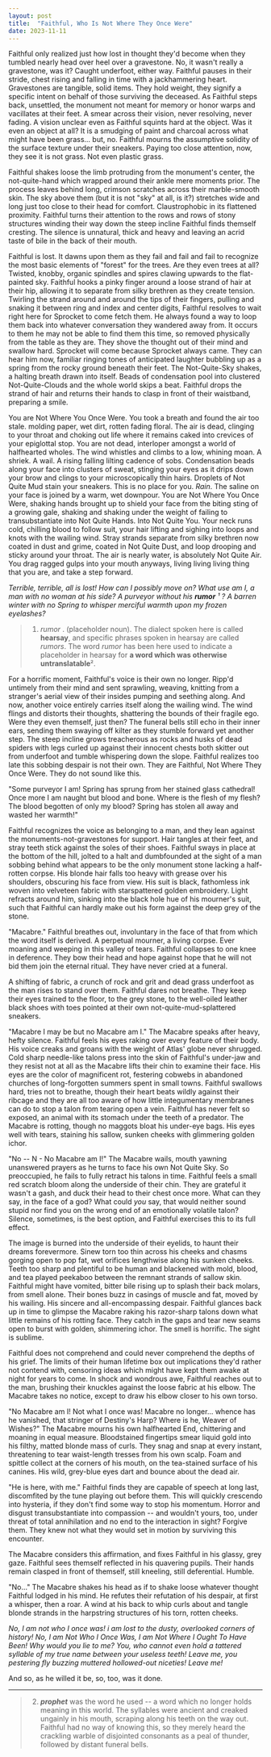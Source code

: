 ```yaml
---
layout: post
title:  "Faithful, Who Is Not Where They Once Were"
date: 2023-11-11
---
```

Faithful only realized just how lost in thought they'd become when they tumbled nearly head over heel over a gravestone. No, it wasn't really a gravestone, was it? Caught underfoot, either way. Faithful pauses in their stride, chest rising and falling in time with a jackhammering heart. Gravestones are tangible, solid items. They hold weight, they signify a specific intent on behalf of those surviving the deceased. As Faithful steps back, unsettled, the monument not meant for memory or honor warps and vacillates at their feet. A smear across their vision, never resolving, never fading. A vision unclear even as Faithful squints hard at the object. Was it even an object at all? It is a smudging of paint and charcoal across what might have been grass... but, no. Faithful mourns the assumptive solidity of the surface texture under their sneakers. Paying too close attention, now, they see it is not grass. Not even plastic grass.

Faithful shakes loose the limb protruding from the monument's center, the not-quite-hand which wrapped around their ankle mere moments prior. The process leaves behind long, crimson scratches across their marble-smooth skin. The sky above them (but it is not "sky" at all, is it?) stretches wide and long just too close to their head for comfort. Claustrophobic in its flattened proximity. Faithful turns their attention to the rows and rows of stony structures winding their way down the steep incline Faithful finds themself cresting. The silence is unnatural, thick and heavy and leaving an acrid taste of bile in the back of their mouth. 

Faithful is lost. It dawns upon them as they fail and fail and fail to recognize the most basic elements of "forest" for the trees. Are they even trees at all? Twisted, knobby, organic spindles and spires clawing upwards to the flat-painted sky. Faithful hooks a pinky finger around a loose strand of hair at their hip, allowing it to separate from silky brethren as they create tension. Twirling the strand around and around the tips of their fingers, pulling and snaking it between ring and index and center digits, Faithful resolves to wait right here for Sprocket to come fetch them. He always found a way to loop them back into whatever conversation they wandered away from. It occurs to them he may not be able to find them this time, so removed physically from the table as they are. They shove the thought out of their mind and swallow hard. Sprocket will come because Sprocket always came. They can hear him now, familiar ringing tones of anticipated laughter bubbling up as a spring from the rocky ground beneath their feet. The Not-Quite-Sky shakes, a halting breath drawn into itself. Beads of condensation pool into clustered Not-Quite-Clouds and the whole world skips a beat. Faithful drops the strand of hair and returns their hands to clasp in front of their waistband, preparing a smile.

You are Not Where You Once Were. You took a breath and found the air too stale. molding paper, wet dirt, rotten fading floral. The air is dead, clinging to your throat and choking out life where it remains caked into crevices of your epiglottal stop. You are not dead, interloper amongst a world of halfhearted wholes. The wind whistles and climbs to a low, whining moan. A shriek. A wail. A rising falling lilting cadence of sobs. Condensation beads along your face into clusters of sweat, stinging your eyes as it drips down your brow and clings to your microscopically thin hairs. Droplets of Not Quite Mud stain your sneakers. This is no place for you. *Rain*. The saline on your face is joined by a warm, wet downpour. You are Not Where You Once Were, shaking hands brought up to shield your face from the biting sting of a growing gale, shaking and shaking under the weight of failing to transubstantiate into Not Quite Hands. Into Not Quite You. Your neck runs cold, chilling blood to follow suit, your hair lifting and sighing into loops and knots with the wailing wind. Stray strands separate from silky brethren now coated in dust and grime, coated in Not Quite Dust, and loop drooping and sticky around your throat. The air is nearly water, is absolutely Not Quite Air. You drag ragged gulps into your mouth anyways, living living living thing that you are, and take a step forward.

*Terrible, terrible, all is lost! How can I possibly move on? What use am I, a man with no woman at his side? A purveyor without his **rumor** ¹ ? A barren winter with no Spring to whisper merciful warmth upon my frozen eyelashes?*
>  1. *rumor* . (placeholder noun). The dialect spoken here is called **hearsay**, and specific phrases spoken in hearsay are  called *rumors*.  The word *rumor* has been here used to indicate a placeholder in hearsay for **a word which was otherwise untranslatable**².

For a horrific moment, Faithful's voice is their own no longer. Ripp'd untimely from their mind and sent sprawling, weaving, knitting from a stranger's aerial view of their insides pumping and seething along. And now, another voice entirely carries itself along the wailing wind. The wind flings and distorts their thoughts, shattering the bounds of their fragile ego. Were they even themself, just then? The funeral bells still echo in their inner ears, sending them swaying off kilter as they stumble forward yet another step. The steep incline grows treacherous as rocks and husks of dead spiders with legs curled up against their innocent chests both skitter out from underfoot and tumble whispering down the slope. Faithful realizes too late this sobbing despair is not their own. They are Faithful, Not Where They Once Were. They do not sound like this.

"Some purveyor I am! Spring has sprung from her stained glass cathedral! Once more I am naught but blood and bone. Where is the flesh of my flesh? The blood begotten of only my blood? Spring has stolen all away and wasted her warmth!"

Faithful recognizes the voice as belonging to a man, and they lean against the monuments-not-gravestones for support. Hair tangles at their feet, and stray teeth stick against the soles of their shoes. Faithful sways in place at the bottom of the hill, jolted to a halt and dumbfounded at the sight of a man sobbing behind what appears to be the only monument stone lacking a half-rotten corpse. His blonde hair falls too heavy with grease over his shoulders, obscuring his face from view. His suit is black, fathomless ink woven into velveteen fabric with starspattered golden embroidery. Light refracts around him, sinking into the black hole hue of his mourner's suit, such that Faithful can hardly make out his form against the deep grey of the stone.

"Macabre." Faithful breathes out, involuntary in the face of that from which the word itself is derived. A perpetual mourner, a living corpse. Ever moaning and weeping in this valley of tears. Faithful collapses to one knee in deference. They bow their head and hope against hope that he will not bid them join the eternal ritual. They have never cried at a funeral.

A shifting of fabric, a crunch of rock and grit and dead grass underfoot as the man rises to stand over them. Faithful dares not breathe. They keep their eyes trained to the floor, to the grey stone, to the well-oiled leather black shoes with toes pointed at their own not-quite-mud-splattered sneakers. 

"Macabre I may be but no Macabre am I." The Macabre speaks after  heavy, hefty silence. Faithful feels his eyes raking over every feature of their body. His voice creaks and groans with the weight of Atlas' globe never shrugged. Cold sharp needle-like talons press into the skin of Faithful's under-jaw and they resist not at all as the Macabre lifts their chin to examine their face. His eyes are the color of magnificent rot, festering cobwebs in abandoned churches of long-forgotten summers spent in small towns. Faithful swallows hard, tries not to breathe, though their heart beats wildly against their ribcage and they are all too aware of how little integumentary membranes can do to stop a talon from tearing open a vein. Faithful has never felt so exposed, an animal with its stomach under the teeth of a predator. The Macabre is rotting, though no maggots bloat his under-eye bags. His eyes well with tears, staining his sallow, sunken cheeks with glimmering golden ichor.

"No -- N - No Macabre am I!" The Macabre wails, mouth yawning unanswered prayers as he turns to face his own Not Quite Sky. So preoccupied, he fails to fully retract his talons in time. Faithful feels a small red scratch bloom along the underside of their chin. They are grateful it wasn't a gash, and duck their head to their chest once more. What can they say, in the face of a god? What could *you* say, that would neither sound stupid nor find you on the wrong end of an emotionally volatile talon? Silence, sometimes, is the best option, and Faithful exercises this to its full effect.

The image is burned into the underside of their eyelids, to haunt their dreams forevermore. Sinew torn too thin across his cheeks and chasms gorging open to pop fat, wet orifices lengthwise along his sunken cheeks. Teeth too sharp and plentiful to be human and blackened with mold, blood, and tea played peekaboo between the remnant strands of sallow skin. Faithful might have vomited, bitter bile rising up to splash their back molars, from smell alone. Their bones buzz in casings of muscle and fat, moved by his wailing. His sincere and all-encompassing despair. Faithful glances back up in time to glimpse the Macabre raking his razor-sharp talons down what little remains of his rotting face. They catch in the gaps and tear new seams open to burst with golden, shimmering ichor. The smell is horrific. The sight is sublime.

Faithful does not comprehend and could never comprehend the depths of his grief. The limits of their human lifetime box out implications they'd rather not contend with, censoring ideas which might have kept them awake at night for years to come. In shock and wondrous awe, Faithful reaches out to the man, brushing their knuckles against the loose fabric at his elbow. The Macabre takes no notice, except to draw his elbow closer to his own torso.

"No Macabre am I! Not what I once was! Macabre no longer... whence has he vanished, that stringer of Destiny's Harp? Where is he, Weaver of Wishes?" The Macabre mourns his own halfhearted End, chittering and moaning in equal measure. Bloodstained fingertips smear liquid gold into his filthy, matted blonde mass of curls. They snag and snap at every instant, threatening to tear waist-length tresses from his own scalp. Foam and spittle collect at the corners of his mouth, on the tea-stained surface of his canines. His wild, grey-blue eyes dart and bounce about the dead air.   
  
  "He is here, with me." Faithful finds they are capable of speech at long last, discomfited by the tune playing out before them. This will quickly crescendo into hysteria, if they don't find some way to stop his momentum. Horror and disgust transubstantiate into compassion -- and wouldn't yours, too, under threat of total annihilation and no end to the interaction in sight? Forgive them. They knew not what they would set in motion by surviving this encounter.

The Macabre considers this affirmation, and fixes Faithful in his glassy, grey gaze. Faithful sees  themself reflected in his quavering pupils. Their hands remain clasped in front of themself, still kneeling, still deferential. Humble.

"No..." The Macabre shakes his head as if to shake loose whatever thought Faithful lodged in his mind. He refutes their refutation of his despair, at first a whisper, then a roar. A wind at his back to whip curls about and tangle blonde strands in the harpstring structures of his torn, rotten cheeks.

*No, I am not who I once was! i am lost to the dusty, overlooked corners of history! No, I am Not Who I Once Was, I am Not Where I Ought To Have Been! Why would you lie to me? You, who cannot even hold a tattered syllable of my true name between your useless teeth! Leave me, you pestering fly buzzing muttered hollowed-out niceties! Leave me!*

And so, as he willed it be, so, too, was it done.


 ---
>
>2.   ***prophet*** was the word he used -- a word which no longer holds meaning in this world. The syllables were ancient and creaked ungainly in his mouth, scraping along his teeth on the way out. Faithful had no way of knowing this, so they merely heard the crackling warble of disjointed consonants as a peal of thunder, followed by distant funeral bells.

